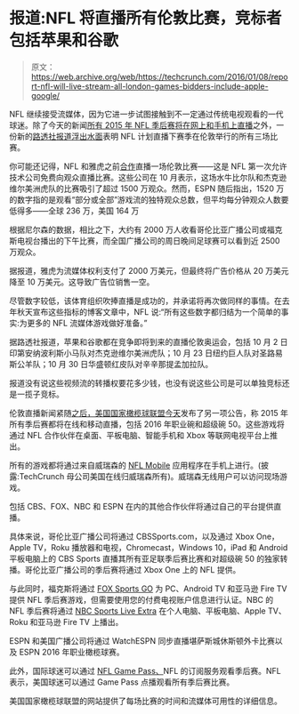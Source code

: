 # 报道:NFL 将直播所有伦敦比赛，竞标者包括苹果和谷歌 

> 原文：<https://web.archive.org/web/https://techcrunch.com/2016/01/08/report-nfl-will-live-stream-all-london-games-bidders-include-apple-google/>

NFL 继续接受流媒体，因为它进一步试图接触到不一定通过传统电视观看的一代球迷。除了今天的新闻[所有 2015 年 NFL 季后赛将在网上和手机上直播](https://web.archive.org/web/20230130230130/https://nflcommunications.com/Pages/All-2015-NFL-Postseason-Games-To-Be-Streamed-Live-Online-And-On-Mobile.aspx)之外，一份新的[路透社报道浮出水面](https://web.archive.org/web/20230130230130/http://www.trust.org/item/20160108165303-xr1yc)表明 NFL 计划直播下赛季在伦敦举行的所有三场比赛。

你可能还记得，NFL 和雅虎之前[合作](https://web.archive.org/web/20230130230130/http://www.wsj.com/articles/yahoos-first-nfl-streamed-game-draws-15-2-million-viewers-1445866340)直播一场伦敦比赛——这是 NFL 第一次允许技术公司免费向观众直播比赛。这些公司在 10 月表示，这场水牛比尔队和杰克逊维尔美洲虎队的比赛吸引了超过 1500 万观众。然而，ESPN 随后指出，1520 万的数字指的是观看“部分或全部”游戏流的独特观众总数，但平均每分钟观众人数要低得多——全球 236 万，美国 164 万

根据尼尔森的数据，相比之下，大约有 2000 万人收看哥伦比亚广播公司或福克斯电视台播出的下午比赛，而全国广播公司的周日晚间足球赛可以看到近 2500 万观众。

据报道，雅虎为流媒体权利支付了 2000 万美元，但最终将广告价格从 20 万美元降至 10 万美元。这导致广告位销售一空。

尽管数字较低，该体育组织吹捧直播是成功的，并承诺将再次做同样的事情。在去年秋天宣布这些指标的博客文章中，NFL 说:“所有这些数字都归结为一个简单的事实:为更多的 NFL 流媒体游戏做好准备。”

据路透社报道，苹果和谷歌都在竞争即将到来的直播伦敦奥运会，包括 10 月 2 日印第安纳波利斯小马队对杰克逊维尔美洲虎队；10 月 23 日纽约巨人队对圣路易斯公羊队；10 月 30 日华盛顿红皮队对辛辛那提孟加拉队。

报道没有说这些视频流的转播权要花多少钱，也没有说这些公司是可以单独竞标还是一揽子竞标。

伦敦直播新闻紧随[之后，美国国家橄榄球联盟今天](https://web.archive.org/web/20230130230130/https://nflcommunications.com/Pages/All-2015-NFL-Postseason-Games-To-Be-Streamed-Live-Online-And-On-Mobile.aspx)发布了另一项公告，称 2015 年所有季后赛都将在线和移动直播，包括 2016 年职业碗和超级碗 50。这些游戏将通过 NFL 合作伙伴在桌面、平板电脑、智能手机和 Xbox 等联网电视平台上推出。

所有的游戏都将通过来自威瑞森的 [NFL Mobile](https://web.archive.org/web/20230130230130/http://nfl.com/mobile) 应用程序在手机上进行。(披露:TechCrunch 母公司美国在线归威瑞森所有)。威瑞森无线用户可以访问现场游戏。

包括 CBS、FOX、NBC 和 ESPN 在内的其他合作伙伴将通过自己的平台提供直播。

具体来说，哥伦比亚广播公司将通过 CBSSports.com，以及通过 Xbox One，Apple TV，Roku 播放器和电视，Chromecast，Windows 10，iPad 和 Android 平板电脑上的 CBS Sports 直播其所有亚足联季后赛比赛和对超级碗 50 的独家转播。哥伦比亚广播公司的季后赛将通过 Xbox One 上的 NFL 提供。

与此同时，福克斯将通过 [FOX Sports GO](https://web.archive.org/web/20230130230130/http://www.foxsports.com/foxsportsgo/) 为 PC、Android TV 和亚马逊 Fire TV 提供 NFL 季后赛游戏，但需要使用您的付费电视账户信息进行认证。NBC 的 NFL 季后赛将通过 [NBC Sports Live Extra](https://web.archive.org/web/20230130230130/http://stream.nbcsports.com/liveextra/) 在个人电脑、平板电脑、Apple TV、Roku 和亚马逊 Fire TV 上播出。

ESPN 和美国广播公司将通过 WatchESPN 同步直播堪萨斯城休斯顿外卡比赛以及 ESPN 2016 年职业橄榄球赛。

此外，国际球迷可以通过 [NFL Game Pass、](https://web.archive.org/web/20230130230130/http://www.nfl.com/gamepass)NFL 的订阅服务观看季后赛。NFL 表示，美国球迷可以通过 Game Pass 点播观看所有季后赛比赛。

美国国家橄榄球联盟的网站提供了每场比赛的时间和流媒体可用性的详细信息。